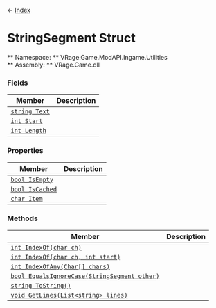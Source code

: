 ← [Index](index.md)
# StringSegment Struct
** Namespace: ** VRage.Game.ModAPI.Ingame.Utilities  
** Assembly: ** VRage.Game.dll  
### Fields
|Member|Description|
|---|---|
|[`string Text`](VRage.Game.ModAPI.Ingame.Utilities.Text.md)||
|[`int Start`](VRage.Game.ModAPI.Ingame.Utilities.Start.md)||
|[`int Length`](VRage.Game.ModAPI.Ingame.Utilities.Length.md)||
### Properties
|Member|Description|
|---|---|
|[`bool IsEmpty`](VRage.Game.ModAPI.Ingame.Utilities.IsEmpty.md)||
|[`bool IsCached`](VRage.Game.ModAPI.Ingame.Utilities.IsCached.md)||
|[`char Item`](VRage.Game.ModAPI.Ingame.Utilities.Item.md)||
### Methods
|Member|Description|
|---|---|
|[`int IndexOf(char ch)`](VRage.Game.ModAPI.Ingame.Utilities.IndexOf.md)||
|[`int IndexOf(char ch, int start)`](VRage.Game.ModAPI.Ingame.Utilities.IndexOf.md)||
|[`int IndexOfAny(Char[] chars)`](VRage.Game.ModAPI.Ingame.Utilities.IndexOfAny.md)||
|[`bool EqualsIgnoreCase(StringSegment other)`](VRage.Game.ModAPI.Ingame.Utilities.EqualsIgnoreCase.md)||
|[`string ToString()`](VRage.Game.ModAPI.Ingame.Utilities.ToString.md)||
|[`void GetLines(List<string> lines)`](VRage.Game.ModAPI.Ingame.Utilities.GetLines.md)||
